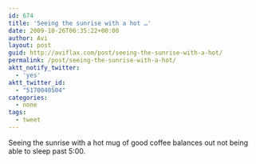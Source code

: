 ```yaml
---
id: 674
title: 'Seeing the sunrise with a hot …'
date: 2009-10-26T06:35:22+00:00
author: Avi
layout: post
guid: http://aviflax.com/post/seeing-the-sunrise-with-a-hot/
permalink: /post/seeing-the-sunrise-with-a-hot/
aktt_notify_twitter:
  - 'yes'
aktt_twitter_id:
  - "5170040504"
categories:
  - none
tags:
  - tweet
---
```

Seeing the sunrise with a hot mug of good coffee balances out not being able to sleep past 5:00.